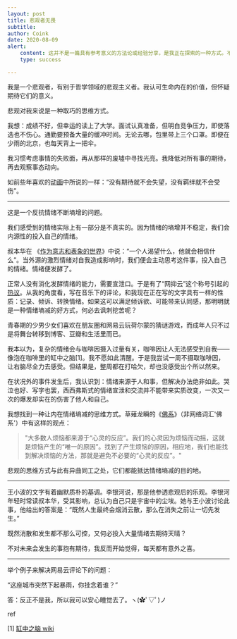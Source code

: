 ```yaml
---
layout: post
title: 悲观者无畏
subtitle: 
author: Coink
date: 2020-08-09
alert: 
    content: 这并不是一篇具有参考意义的方法论或经验分享，是我正在探索的一种方式。不过请放心，这里并不会有撒泼式的苦大仇深。
    type: success

---
```




我是一个悲观者，有别于哲学领域的悲观主义者。我认可生命内在的价值，但怀疑期待它们的意义。



悲观对我来说是一种取巧的思维方式。

我想：成绩不好，但幸运的读上了大学。面试认真准备，但明白竞争压力，即使落选也不伤心。通勤要预备大量的缓冲时间。无论去哪，包里带上三个口罩。即便在少雨的北京，也每天背上一把伞。

我习惯考虑事情的失败面，再从那样的废墟中寻找光亮。我降低对所有事的期待，再去观察事态动向。

如前些年喜欢的[动画](https://movie.douban.com/subject/23750688/)中所说的一样：“没有期待就不会失望，没有羁绊就不会受伤”。



---

这是一个反抗情绪不断墒增的问题。

我们感受到的情绪实际上有一部分是不真实的。因为情绪的墒增并不稳定，我们会内源性的投入自己的情绪。

叔本华在 《[作为意志和表象的世界](https://book.douban.com/subject/1004699/)》中说：“一个人渴望什么，他就会相信什么”。当外源的激烈情绪对自我造成影响时，我们便会主动思考这件事，投入自己的情绪。情绪便发酵了。

正常人没有消化发酵情绪的能力，需要宣泄口。于是有了“网抑云”这个称号引起的[热议](https://www.zhihu.com/question/399334775)。从我的角度看，写在音乐下的评论，和我现在正在写的文字具有一样的性质：记录、倾诉、转换情绪。如果这可以满足倾诉欲、可能带来认同感，那明明就是一种情绪墒减的好方式，何必去讽刺挖苦呢？

青春期的少男少女们喜欢在朋友圈和网易云玩荷尔蒙的猜谜游戏，而成年人只不过是将舞台转移到博客、豆瓣和生活里而已。

我本以为，复杂的情绪会与咖啡因摄入过量有关，咖啡因让人无法感受到自我——像泡在咖啡里的缸中之脑[1]。我不愿如此清醒。于是我尝试一周不摄取咖啡因，让右脑尽全力去感受。但结果是，整周都在打哈欠，却也没感受出个所以然来。

在状况外的事件发生后，我认识到：情绪来源于人和事，但解决办法绝非如此。哭泣也好、写字也罢，西西弗斯式的情绪宣泄和交流并不能带来实质改变，一次又一次的爆发却实在的伤害了他人和自己。

我想找到一种让内在情绪墒减的思维方式。草薙龙瞬的《[佛系](https://book.douban.com/subject/30152934/)》（非网络词汇'佛系'）中有这样的观点：

>  "大多数人烦恼都来源于“心灵的反应”。我们的心灵因为烦恼而动摇，这就是烦恼产生的“唯一的原因”。找到了产生烦恼的原因，相应地，我们也能找到解决烦恼的方法，那就是避免不必要的“心灵的反应”。"

悲观的思维方式与此有异曲同工之处，它们都能抵达情绪墒减的目的地。




---


王小波的文字有着幽默质朴的基调。李银河说，那是他参透悲观后的乐观。李银河年轻时常读叔本华，受其影响，总认为自己只是宇宙中的尘埃。她与王小波讨论此事，他给出的答案是：“既然人生最终会烟消云散，那么在消失之前让一切先发生。”

既然消散和发生都不那么可控，又何必投入大量情绪去期待天晴？

不对未来会发生的事抱有期待，我反而开始觉得，每天都有意外之喜。




---


举个例子来解决网易云评论下的问题：

“这座城市突然下起暴雨，你挂念着谁？”

答：反正不是我，所以我可以安心睡觉去了。ヽ(✿ﾟ▽ﾟ)ノ



ref

[1] [缸中之脑 wiki](https://zh.wikipedia.org/zh-cn/缸中之脑)



